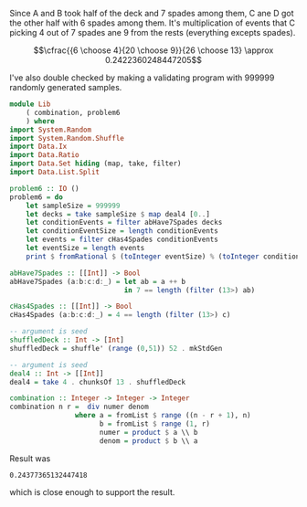Since A and B took half of the deck and 7 spades among them, C ane D got the other half with 6 spades among them. It's multiplication of events that C picking 4 out of 7 spades ane 9 from the rests (everything excepts spades).

```math
\cfrac{{6 \choose 4}{20 \choose 9}}{26 \choose 13} \approx 0.2422360248447205
```

I've also double checked by making a validating program with 999999 randomly generated samples.

```haskell
module Lib
    ( combination, problem6
    ) where
import System.Random
import System.Random.Shuffle
import Data.Ix
import Data.Ratio
import Data.Set hiding (map, take, filter)
import Data.List.Split

problem6 :: IO ()
problem6 = do
    let sampleSize = 999999
    let decks = take sampleSize $ map deal4 [0..]
    let conditionEvents = filter abHave7Spades decks
    let conditionEventSize = length conditionEvents
    let events = filter cHas4Spades conditionEvents
    let eventSize = length events
    print $ fromRational $ (toInteger eventSize) % (toInteger conditionEventSize)

abHave7Spades :: [[Int]] -> Bool
abHave7Spades (a:b:c:d:_) = let ab = a ++ b 
                            in 7 == length (filter (13>) ab)

cHas4Spades :: [[Int]] -> Bool
cHas4Spades (a:b:c:d:_) = 4 == length (filter (13>) c)

-- argument is seed
shuffledDeck :: Int -> [Int]
shuffledDeck = shuffle' (range (0,51)) 52 . mkStdGen

-- argument is seed
deal4 :: Int -> [[Int]]
deal4 = take 4 . chunksOf 13 . shuffledDeck

combination :: Integer -> Integer -> Integer
combination n r =  div numer denom
                where a = fromList $ range ((n - r + 1), n)
                      b = fromList $ range (1, r)
                      numer = product $ a \\ b
                      denom = product $ b \\ a
```

Result was

```shell
0.24377365132447418
```

which is close enough to support the result.